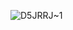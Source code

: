 ![D5JRRJ~1](https://github.com/Luxurys-Lukuchi/CarsBD/assets/146846830/0c11d5e1-525d-47b7-9672-1dd28c32687c)
